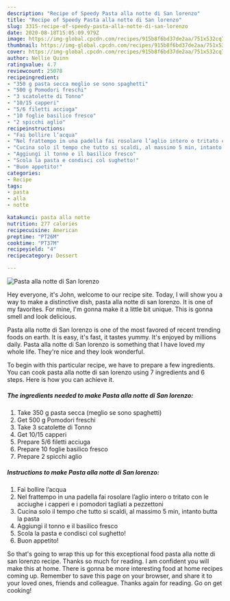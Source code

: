 ```yaml
---
description: "Recipe of Speedy Pasta alla notte di San lorenzo"
title: "Recipe of Speedy Pasta alla notte di San lorenzo"
slug: 3315-recipe-of-speedy-pasta-alla-notte-di-san-lorenzo
date: 2020-08-18T15:05:09.979Z
image: https://img-global.cpcdn.com/recipes/915b8f6bd37de2aa/751x532cq70/pasta-alla-notte-di-san-lorenzo-recipe-main-photo.jpg
thumbnail: https://img-global.cpcdn.com/recipes/915b8f6bd37de2aa/751x532cq70/pasta-alla-notte-di-san-lorenzo-recipe-main-photo.jpg
cover: https://img-global.cpcdn.com/recipes/915b8f6bd37de2aa/751x532cq70/pasta-alla-notte-di-san-lorenzo-recipe-main-photo.jpg
author: Nellie Quinn
ratingvalue: 4.7
reviewcount: 25078
recipeingredient:
- "350 g pasta secca meglio se sono spaghetti"
- "500 g Pomodori freschi"
- "3 scatolette di Tonno"
- "10/15 capperi"
- "5/6 filetti acciuga"
- "10 foglie basilico fresco"
- "2 spicchi aglio"
recipeinstructions:
- "Fai bollire l’acqua"
- "Nel frattempo in una padella fai rosolare l’aglio intero o tritato con le acciughe i capperi e i pomodori tagliati a pezzettoni"
- "Cucina solo il tempo che tutto si scaldi, al massimo 5 min, intanto butta la pasta"
- "Aggiungi il tonno e il basilico fresco"
- "Scola la pasta e condisci col sughetto!"
- "Buon appetito!"
categories:
- Recipe
tags:
- pasta
- alla
- notte

katakunci: pasta alla notte 
nutrition: 277 calories
recipecuisine: American
preptime: "PT26M"
cooktime: "PT37M"
recipeyield: "4"
recipecategory: Dessert

---
```



![Pasta alla notte di San lorenzo](https://img-global.cpcdn.com/recipes/915b8f6bd37de2aa/751x532cq70/pasta-alla-notte-di-san-lorenzo-recipe-main-photo.jpg)

Hey everyone, it's John, welcome to our recipe site. Today, I will show you a way to make a distinctive dish, pasta alla notte di san lorenzo. It is one of my favorites. For mine, I'm gonna make it a little bit unique. This is gonna smell and look delicious.



Pasta alla notte di San lorenzo is one of the most favored of recent trending foods on earth. It is easy, it's fast, it tastes yummy. It's enjoyed by millions daily. Pasta alla notte di San lorenzo is something that I have loved my whole life. They're nice and they look wonderful.


To begin with this particular recipe, we have to prepare a few ingredients. You can cook pasta alla notte di san lorenzo using 7 ingredients and 6 steps. Here is how you can achieve it.

<!--inarticleads1-->

##### The ingredients needed to make Pasta alla notte di San lorenzo:

1. Take 350 g pasta secca (meglio se sono spaghetti)
1. Get 500 g Pomodori freschi
1. Take 3 scatolette di Tonno
1. Get 10/15 capperi
1. Prepare 5/6 filetti acciuga
1. Prepare 10 foglie basilico fresco
1. Prepare 2 spicchi aglio




<!--inarticleads2-->

##### Instructions to make Pasta alla notte di San lorenzo:

1. Fai bollire l’acqua
1. Nel frattempo in una padella fai rosolare l’aglio intero o tritato con le acciughe i capperi e i pomodori tagliati a pezzettoni
1. Cucina solo il tempo che tutto si scaldi, al massimo 5 min, intanto butta la pasta
1. Aggiungi il tonno e il basilico fresco
1. Scola la pasta e condisci col sughetto!
1. Buon appetito!




So that's going to wrap this up for this exceptional food pasta alla notte di san lorenzo recipe. Thanks so much for reading. I am confident you will make this at home. There is gonna be more interesting food at home recipes coming up. Remember to save this page on your browser, and share it to your loved ones, friends and colleague. Thanks again for reading. Go on get cooking!
